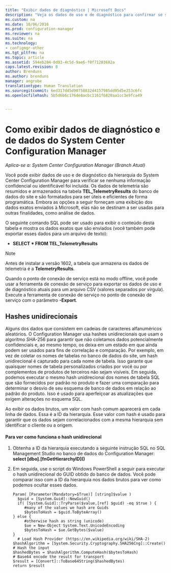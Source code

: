 ```yaml
---
title: "Exibir dados de diagnóstico | Microsoft Docs"
description: "Veja os dados de uso e de diagnóstico para confirmar se sua hierarquia do System Center Configuration Manager não contém nenhuma informação confidencial."
ms.custom: na
ms.date: 10/06/2016
ms.prod: configuration-manager
ms.reviewer: na
ms.suite: na
ms.technology:
- configmgr-other
ms.tgt_pltfrm: na
ms.topic: article
ms.assetid: 594eb284-0d93-4c5d-9ae6-f0f71203682a
caps.latest.revision: 8
author: Brenduns
ms.author: brenduns
manager: angrobe
translationtype: Human Translation
ms.sourcegitcommit: 6ed317d45d90758832d4157985dd95d5e253c6fc
ms.openlocfilehash: 5b5d6b6c176de8acbc1161f6820aa1cc3e9fca49


---
```

# <a name="how-to-view-diagnostics-and-usage-data-for-system-center-configuration-manager"></a>Como exibir dados de diagnóstico e de dados do System Center Configuration Manager

*Aplica-se a: System Center Configuration Manager (Branch Atual)*

Você pode exibir dados de uso e de diagnóstico da hierarquia do System Center Configuration Manager para verificar se nenhuma informação confidencial ou identificável foi incluída. Os dados de telemetria são resumidos e armazenados na tabela **TEL_TelemetryResults** do banco de dados do site e são formatados para ser úteis e eficientes de forma programática. Embora as opções a seguir forneçam uma exibição dos dados exatos enviados à Microsoft, elas não se destinam a ser usadas para outras finalidades, como análise de dados.  

O seguinte comando SQL pode ser usado para exibir o conteúdo desta tabela e mostra os dados exatos que são enviados (você também pode exportar esses dados para um arquivo de texto):  

-   **SELECT \* FROM TEL_TelemetryResults**  

> [!NOTE]  
>  Antes de instalar a versão 1602, a tabela que armazena os dados de telemetria é a **TelemetryResults**.  

Quando o ponto de conexão de serviço está no modo offline, você pode usar a ferramenta de conexão de serviço para exportar os dados de uso e de diagnóstico atuais para um arquivo CSV (valores separados por vírgula). Execute a ferramenta de conexão de serviço no ponto de conexão de serviço com o parâmetro **-Export**.  

##  <a name="a-namebkmkhashesa-one-way-hashes"></a><a name="bkmk_hashes"></a> Hashes unidirecionais  
Alguns dos dados que consistem em cadeias de caracteres alfanuméricos aleatórios. O Configuration Manager usa hashes unidirecionais que usam o algoritmo SHA-256 para garantir que não coletamos dados potencialmente confidenciais e, ao mesmo tempo, os deixa em um estado em que ainda podem ser usados para fins de correlação e comparação. Por exemplo, em vez de coletar os nomes de tabelas no banco de dados do site, um hash unidirecional é capturado para cada nome de tabela. Isso garante que quaisquer nomes de tabela personalizados criados por você ou por complementos de produtos de terceiros não sejam visíveis. Em seguida, podemos executar o mesmo hash unidirecional dos nomes de tabela SQL que são fornecidos por padrão no produto e fazer uma comparação para determinar o desvio de seu esquema de banco de dados em relação ao padrão do produto. Isso é usado para aperfeiçoar as atualizações que exigem alterações no esquema SQL.  

Ao exibir os dados brutos, um valor com hash comum aparecerá em cada linha de dados. Essa é a ID da hierarquia. Esse valor com hash é usado para garantir que os dados sejam correlacionados com a mesma hierarquia sem identificar o cliente ou a origem.  

#### <a name="to-see-how-the-one-way-hash-works"></a>Para ver como funciona o hash unidirecional  

1.  Obtenha a ID da hierarquia executando a seguinte instrução SQL no SQL Management Studio no banco de dados do Configuration Manager: **select [dbo].[fnGetHierarchyID](\)**  

2.  Em seguida, use o script do Windows PowerShell a seguir para executar o hash unidirecional do GUID obtido do banco de dados. Você pode comparar isso com a ID da hierarquia nos dados brutos para ver como podemos ocultar esses dados.  

    ```  
    Param( [Parameter(Mandatory=$True)] [string]$value )  
      $guid = [System.Guid]::NewGuid()  
      if( [System.Guid]::TryParse($value,[ref] $guid) -eq $true ) {  
         #many of the values we hash are Guids  
         $bytesToHash = $guid.ToByteArray()  
    } else {  
         #otherwise hash as string (unicode)  
         $ue = New-Object System.Text.UnicodeEncoding  
         $bytesToHash = $ue.GetBytes($value)   
    }  
      # Load Hash Provider (https://en.wikipedia.org/wiki/SHA-2)   
    $hashAlgorithm = [System.Security.Cryptography.SHA256Cng]::Create()    
    # Hash the input   
    $hashedBytes = $hashAlgorithm.ComputeHash($bytesToHash)              
    # Base64 encode the result for transport   
    $result = [Convert]::ToBase64String($hashedBytes)    
    return $result   
    ```  



<!--HONumber=Dec16_HO3-->


